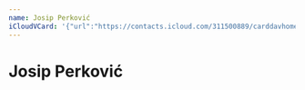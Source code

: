 ```yaml
---
name: Josip Perković
iCloudVCard: '{"url":"https://contacts.icloud.com/311500889/carddavhome/card/MWI5ZTBmMjktODhiNi00YzQxLTgxOWItZjcwN2YwOTM4ZGJj.vcf","etag":"\"kmfhbxcl\"","data":"BEGIN:VCARD\r\nVERSION:3.0\r\nFN:\r\nN:Perković;Josip;;;\r\nUID:1b9e0f29-88b6-4c41-819b-f707f0938dbc\r\nPRODID:ez-vcard 0.9.13-fc\r\nREV:2025-04-03T22:09:13Z\r\nORG:;\r\nPHOTO;VALUE=uri:https://gateway.icloud.com/contacts/311500889/ck/card/d5326\r\n 93a1095217dec0e4249c5b76bd2\r\nEND:VCARD"}'
---
```

# Josip Perković
